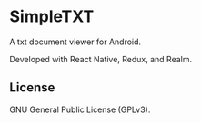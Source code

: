 # SimpleTXT

A txt document viewer for Android.

Developed with React Native, Redux, and Realm.


## License

GNU General Public License (GPLv3).
